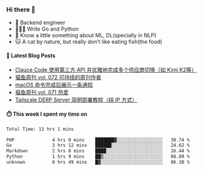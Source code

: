 ### Hi there 👋

- 🔧 Backend engineer
- 👨🏻‍💻 Write Go and Python
- 🔭 Know a little something about ML, DL(specially in NLP)
- 🐱 A cat by nature, but really don’t like eating fish(the food)

#### 📖 Latest Blog Posts
<!-- BLOG-POST-LIST:START -->
- [Clauce Code 使用第三方 API 并优雅地完成多个供应商切换（如 Kimi K2等）](https://ameow.xyz/archives/claude-code-graceful-usage-with-third-party-api)
- [猫鱼周刊 vol. 072 可持续的周刊作者](https://ameow.xyz/archives/weekly-072)
- [macOS 命令完成后展示一条通知](https://ameow.xyz/archives/display-notification-after-command-finishes-macos)
- [猫鱼周刊 vol. 071 热爱](https://ameow.xyz/archives/weekly-071)
- [Tailscale DERP Server 简明部署教程（纯 IP 方式）](https://ameow.xyz/archives/tailscale-derp-server-deployment)
<!-- BLOG-POST-LIST:END -->

#### ⏱️ This week I spent my time on
<!--START_SECTION:waka-->

```txt
Total Time: 13 hrs 1 mins

PHP              4 hrs 0 mins    ███████▓░░░░░░░░░░░░░░░░░   30.74 %
Go               3 hrs 12 mins   ██████░░░░░░░░░░░░░░░░░░░   24.62 %
Markdown         2 hrs 8 mins    ████░░░░░░░░░░░░░░░░░░░░░   16.44 %
Python           1 hrs 9 mins    ██▒░░░░░░░░░░░░░░░░░░░░░░   08.89 %
unknown          0 hrs 49 mins   █▓░░░░░░░░░░░░░░░░░░░░░░░   06.30 %
```

<!--END_SECTION:waka-->

<!--
**LeslieLeung/LeslieLeung** is a ✨ _special_ ✨ repository because its `README.md` (this file) appears on your GitHub profile.

Here are some ideas to get you started:

- 🔭 I’m currently working on ...
- 🌱 I’m currently learning ...
- 👯 I’m looking to collaborate on ...
- 🤔 I’m looking for help with ...
- 💬 Ask me about ...
- 📫 How to reach me: ...
- 😄 Pronouns: ...
- ⚡ Fun fact: ...
-->
